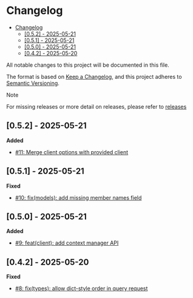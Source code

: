 # Changelog

<!--toc:start-->

- [Changelog](#changelog)
  - [[0.5.2] - 2025-05-21](#052-2025-05-21)
  - [[0.5.1] - 2025-05-21](#051-2025-05-21)
  - [[0.5.0] - 2025-05-21](#050-2025-05-21)
  - [[0.4.2] - 2025-05-20](#042-2025-05-20)
  <!--toc:end-->

All notable changes to this project will be documented in this file.

The format is based on [Keep a Changelog](https://keepachangelog.com/en/1.0.0/),
and this project adheres to [Semantic Versioning](https://semver.org/spec/v2.0.0.html).

> [!NOTE]
> For missing releases or more detail on releases, please refer to [releases](https://github.com/mharrisb1/cube-http-client/releases)

## [0.5.2] - 2025-05-21

**Added**

- [#11: Merge client options with provided client](https://github.com/mharrisb1/cube-http-client/issues/11)

## [0.5.1] - 2025-05-21

**Fixed**

- [#10: fix(models): add missing member names field](https://github.com/mharrisb1/cube-http-client/issues/10)

## [0.5.0] - 2025-05-21

**Added**

- [#9: feat(client): add context manager API](https://github.com/mharrisb1/cube-http-client/issues/9)

## [0.4.2] - 2025-05-20

**Fixed**

- [#8: fix(types): allow dict-style order in query request](https://github.com/mharrisb1/cube-http-client/issues/8)
